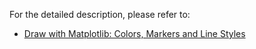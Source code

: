 For the detailed description, please refer to:

- [Draw with Matplotlib: Colors, Markers and Line Styles]()